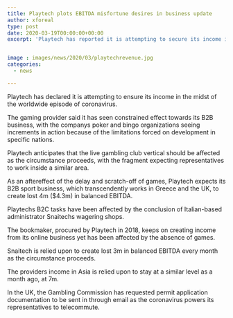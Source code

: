 ```yaml
---
title: Playtech plots EBITDA misfortune desires in business update
author: xforeal 
type: post
date: 2020-03-19T00:00:00+00:00
excerpt: 'Playtech has reported it is attempting to secure its income in the midst of the worldwide episode of coronavirus '


image : images/news/2020/03/playtechrevenue.jpg
categories:
  - news

---
```

Playtech has declared it is attempting to ensure its income in the midst of the worldwide episode of coronavirus. 

The gaming provider said it has seen constrained effect towards its B2B business, with the companys poker and bingo organizations seeing increments in action because of the limitations forced on development in specific nations. 

Playtech anticipates that the live gambling club vertical should be affected as the circumstance proceeds, with the fragment expecting representatives to work inside a similar area. 

As an aftereffect of the delay and scratch-off of games, Playtech expects its B2B sport business, which transcendently works in Greece and the UK, to create lost 4m ($4.3m) in balanced EBITDA. 

Playtechs B2C tasks have been affected by the conclusion of Italian-based administrator Snaitechs wagering shops. 

The bookmaker, procured by Playtech in 2018, keeps on creating income from its online business yet has been affected by the absence of games. 

Snaitech is relied upon to create lost 3m in balanced EBITDA every month as the circumstance proceeds. 

The providers income in Asia is relied upon to stay at a similar level as a month ago, at 7m. 

In the UK, the Gambling Commission has requested permit application documentation to be sent in through email as the coronavirus powers its representatives to telecommute.
